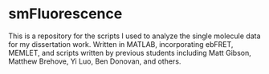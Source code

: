 # smFluorescence
This is a repository for the scripts I used to analyze the single molecule data for my dissertation work. Written in MATLAB, incorporating ebFRET, MEMLET, and scripts written by previous students including Matt Gibson, Matthew Brehove, Yi Luo, Ben Donovan, and others.
